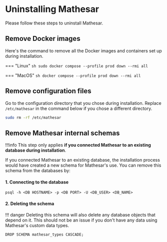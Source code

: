 # Uninstalling Mathesar

Please follow these steps to uninstall Mathesar.

## Remove Docker images

Here's the command to remove all the Docker images and containers set up during installation.

=== "Linux"
    ```sh
    sudo docker compose --profile prod down --rmi all
    ```

=== "MacOS"
    ```sh
    docker compose --profile prod down --rmi all
    ```

## Remove configuration files

Go to the configuration directory that you chose during installation. Replace `/etc/mathesar` in the command below if you chose a different directory.

```sh
sudo rm -rf /etc/mathesar
```

## Remove Mathesar internal schemas
!!!info
    This step only applies **if you connected Mathesar to an existing database during installation**. 

If you connected Mathesar to an existing database, the installation process would have created a new schema for Mathesar's use. You can remove this schema from the databases by:

#### 1. Connecting to the database
```
psql -h <DB HOSTNAME> -p <DB PORT> -U <DB_USER> <DB_NAME>
```

#### 2. Deleting the schema
!!! danger 
    Deleting this schema will also delete any database objects that depend on it. This should not be an issue if you don't have any data using Mathesar's custom data types.

```postgresql
DROP SCHEMA mathesar_types CASCADE;
```
